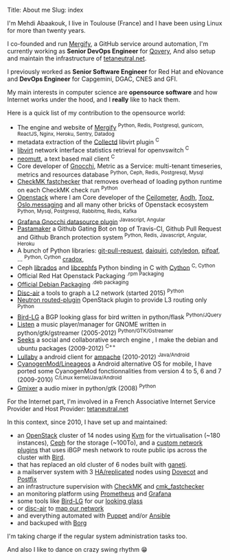 Title: About me
Slug: index

I'm Mehdi Abaakouk, I live in Toulouse (France) and I have been using
Linux for more than twenty years.

I co-founded and run [Mergify](https://mergify.io), a GitHub service around automation,
I'm currently working as **Senior DevOps Engineer** for [Qovery](https://www.qovery.com),
And also setup and maintain the infrastructure of [tetaneutral.net](http://www.tetaneutral.net).

I previously worked as **Senior Software Engineer** for Red Hat and eNovance
and **DevOps Engineer** for Capgemini, DGAC, CNES and GFI.

My main interests in computer science are **opensource software** and how
Internet works under the hood, and I **really** like to hack them.

Here is a quick list of my contribution to the opensource world:

-   The engine and website of [Mergify](https://github.com/Mergifyio/mergify-engine)
    <sup>Python, Redis, Postgresql, gunicorn, ReactJS, Nginx, Heroku, Sentry, Datadog</sup>
-   metadata extraction of the [Collectd](https://collectd.org) libvirt
    plugin <sup>C</sup>
-   [libvirt](https://libvirt.org) network interface statistics
    retrieval for openvswitch <sup>C</sup>
-   [neomutt](https://github.com/neomutt/neomutt), a text based mail
    client <sup>C</sup>
-   Core developer of [Gnocchi](https://gnocchi.xyz), Metric as a
    Service: multi-tenant timeseries, metrics and resources database
    <sup>Python, Ceph, Redis, Postgresql, Mysql</sup>
-   [CheckMK fastchecker](https://github.com/sileht/cmk_fastchecker)
    that removes overhead of loading python runtime on each CheckMK check run
    <sup>Python</sup>
-   [Openstack](http://www.openstack.org) where I am Core developer of
    the [Ceilometer](https://github.com/openstack/ceilometer),
    [Aodh](https://github.com/openstack/aodh),
    [Tooz](https://github.com/openstack/tooz),
    [Oslo.messaging](https://github.com/openstack/oslo.messaging) and
    all many other bricks of Openstack ecosystem <sup>Python, Mysql,
    Postgresql, Rabbitmq, Redis, Kafka</sup>
-   [Grafana Gnocchi datasource plugin](https://grafana.net/plugins/gnocchixyz-gnocchi-datasource)
    <sup>Javascript, Angular</sup>
-   [Pastamaker](https://github.com/sileht/pastamaker) a Github Gating
    Bot on top of Travis-CI, Github Pull Request and Github Branch
    protection system <sup>Python, Redis, Javascript, Angular, Heroku</sup>
-   A bunch of Python libraries:
    [git-pull-request](https://github.com/Merigfyio/git-pull-request),
    [daiquiri](https://github.com/jd/daiquiri),
    [cotyledon](https://github.com/sileht/cotyledon),
    [pifpaf](https://github.com/jd/pifpaf), ... <sup>Python, Cython</sup>
    [cradox](https://github.com/sileht/pycradox),
-   Ceph [librados](http://docs.ceph.com/docs/master/rados/api/python/)
    and
    [libcephfs](http://docs.ceph.com/docs/master/api/#ceph-filesystem-apis)
    Python binding in C with [Cython](http://cython.org) <sup>C, Cython</sup>
-   Official Red Hat Openstack Packaging <sup>.rpm Packaging</sup>
-   [Official Debian Packaging](http://qa.debian.org/developer.php?login=sileht%40sileht.net)
    <sup>.deb packaging</sup>
-   [Disc-air](https://chiliproject.tetaneutral.net/projects/git-tetaneutral-net/repository/disc-air)
    a tools to graph a L2 network (started 2015) <sup>Python</sup>
-   [Neutron routed-plugin](https://chiliproject.tetaneutral.net/projects/git-tetaneutral-net/repository/neutron-linuxrouted-plugin)
    OpenStack plugin to provide L3 routing only <sup>Python</sup>
-   [Bird-LG](https://github.com/sileht/bird-lg/) a BGP looking glass
    for bird written in python/flask
    <sup>Python/JQuery</sup>
-   [Listen](https://launchpad.net/listen) a music player/manager for
    GNOME written in python/gtk/gstreamer (2005-2012)
    <sup>Python/GTK/Gstreamer</sup>
-   [Seeks](https://github.com/beniz/seeks) a social and collaborative
    search engine , I make the debian and ubuntu packages (2009-2012)
    <sup>C++</sup>
-   [Lullaby](https://github.com/sileht/lullaby) a android client for
    [ampache](http://ampache.org/) (2010-2012) <sup>Java/Android</sup>
-   [CyanogenMod/Lineageos](https://lineageos.org) a Android alternative OS
    for mobile, I have ported some CyanogenMod fonctionnalities from
    version 4 to 5, 6 and 7 (2009-2010)
    <sup>C/Linux kernel/Java/Android</sup>
-   [Gmixer](http://launchpad.net/gmixer) a audio mixer in
    python/gtk (2008) <sup>Python</sup>

For the Internet part, I'm involved in a French Associative
Internet Service Provider and Host Provider:
[tetaneutral.net](http://www.tetaneutral.net)

In this context, since 2010, I have set up and maintained:

-   an [OpenStack](http://www.openstack.org) cluster of 14 nodes using
    [Kvm](http://www.linux-kvm.org) for the virtualisation (~180
    instances), [Ceph](http://ceph.com/) for the storage (~100To), and
    a [custom network
    plugins](https://chiliproject.tetaneutral.net/projects/git-tetaneutral-net/repository/neutron-linuxrouted-plugin)
    that uses iBGP mesh network to route public ips across the cluster
    with [Bird](https://bird.network.cz/).
-   that has replaced an old cluster of 6 nodes built with
    [ganeti](http://code.google.com/p/ganeti/).
-   a mailserver system with 3
    [HA/replicated](http://wiki.dovecot.org/Replication) nodes using
    [Dovecot](http://www.dovecot.org/) and
    [Postfix](http://www.postfix.org/)
-   an infrastructure supervision with
    [CheckMK](http://http://mathias-kettner.de/check_mk.html) and
    [cmk\_fastchecker](https://github.com/sileht/cmk_fastchecker)
-   an monitoring platform using [Prometheus](https://prometheus.io) and
    [Grafana](https://grafana.com)
-   some tools like [Bird-LG](https://github.com/sileht/bird-lg/) for
    our [looking glass](http://lg.tetaneutral.net/)
-   or
    [disc-air](https://chiliproject.tetaneutral.net/projects/git-tetaneutral-net/repository/disc-air)
    to [map our network](https://tsf.tetaneutral.net/)
-   and everything automated with [Puppet](https://puppetlabs.com/)
    and/or [Ansible](https://ansible.com)
-   and backuped with [Borg](http://borgbackup.readthedocs.org)

I'm taking charge if the regular system administration tasks too.

And also I like to dance on crazy swing rhythm 😁

